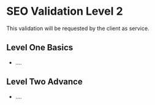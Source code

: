 <h1>SEO Validation Level 2</h1>

<p>This validation will be requested by the client as service.</p>

<h2>Level One Basics</h2>
<ul>
  <li>....</li>
</ul>

<h2>Level Two Advance</h2>
<ul>
  <li>....</li>
</ul>

